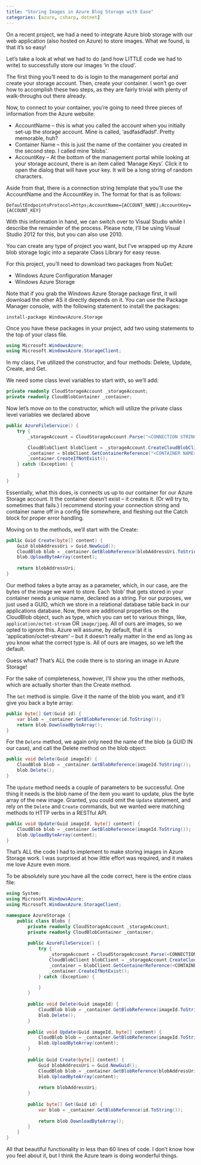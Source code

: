 ```yaml
---
title: "Storing Images in Azure Blog Storage with Ease"
categories: [azure, csharp, dotnet]
---
```


On a recent project, we had a need to integrate Azure blob storage with our web application (also hosted on Azure) to store images. What we found, is that it’s so easy!

Let’s take a look at what we had to do (and how LITTLE code we had to write) to successfully store our images ‘in the cloud’.

The first thing you’ll need to do is login to the management portal and create your storage account.  Then, create your container. I won’t go over how to accomplish these two steps, as they are fairly trivial
with plenty of walk-throughs out there already.

Now, to connect to your container, you’re going to need three pieces of information from the Azure website:

* AccountName – this is what you called the account when you initially set-up the storage account. Mine is called, ‘asdfasdfadsf’. Pretty memorable, huh?
* Container Name – this is just the name of the container you created in the second step. I called mine ‘blobs’.
* AccountKey – At the bottom of the management portal while looking at your storage account, there is an item called ‘Manage Keys’. Click it to open the dialog that will have your key. It will be a long string of random characters.

Aside from that, there is a connection string template that you’ll use the AccountName and the AccountKey in.  The format for that is as follows:
```
DefaultEndpointsProtocol=https;AccountName={ACCOUNT_NAME};AccountKey={ACCOUNT_KEY}
```

With this information in hand, we can switch over to Visual Studio while I describe the remainder of the process. Please note, I’ll be using Visual Studio 2012 for this, but you can also use 2010.

You can create any type of project you want, but I’ve wrapped up my Azure blob storage logic into a separate Class Library for easy reuse.

For this project, you’ll need to download two packages from NuGet:
* Windows Azure Configuration Manager
* Windows Azure Storage

Note that if you grab the Windows Azure Storage package first, it will download the other AS it directly depends on it. You can use the Package Manager console, with the following statement to install the packages:

```
install-package WindowsAzure.Storage
```

Once you have these packages in your project, add two using statements to the top of your class file.

```csharp
using Microsoft.WindowsAzure;
using Microsoft.WindowsAzure.StorageClient;
```

In my class, I’ve utilized the constructor, and four methods: Delete, Update, Create, and Get.

We need some class level variables to start with, so we’ll add:
```csharp
private readonly CloudStorageAccount _storageAccount;
private readonly CloudBlobContainer _container;
```

Now let’s move on to the constructor, which will utilize the private class level variables we declared above

```csharp
public AzureFileService() {
    try {
        _storageAccount = CloudStorageAccount.Parse("<CONNECTION STRING>");

        CloudBlobClient blobClient = _storageAccount.CreateCloudBlobClient();
        _container = blobClient.GetContainerReference("<CONTAINER NAME>");
        _container.CreateIfNotExist();
    } catch (Exception) { 
        
    }
}
```

Essentially, what this does, is connects us up to our container for our Azure Storage account. It the container doesn’t exist – it creates it. (Or will try to, sometimes that fails.) I recommend storing your connection string and container name off in a config file somewhere, and fleshing out the Catch block for proper error handling.

Moving on to the methods, we’ll start with the Create:

```csharp
public Guid Create(byte[] content) {
    Guid blobAddressUri = Guid.NewGuid();
    CloudBlob blob = _container.GetBlobReference(blobAddressUri.ToString());
    blob.UploadByteArray(content);
    
    return blobAddressUri;
}
```

Our method takes a byte array as a parameter, which, in our case, are the bytes of the image we want to store. Each ‘blob’ that gets stored in your container needs a unique name, declared as a string. For our purposes, we just used a GUID, which we store in a relational database table back in our applications database. Now, there are additional properties on the CloudBlob object, such as type, which you can set to various things, like, `application/octet-stream` OR `image/jpeg`. All of ours are images, so we opted to ignore this. Azure will assume, by default, that it is ‘application/octet-stream’ – but it doesn’t really matter in the end as long as you know what the correct type is. All of ours are images, so we left the default.

Guess what? That’s ALL the code there is to storing an image in Azure Storage!

For the sake of completeness, however, I’ll show you the other methods, which are actually shorter than the Create method.

The `Get` method is simple. Give it the name of the blob you want, and it’ll give you back a byte array:
```csharp
public byte[] Get(Guid id) {
    var blob = _container.GetBlobReference(id.ToString());
    return blob.DownloadByteArray();
}
```

For the `Delete` method, we again only need the name of the blob (a GUID IN our case), and call the Delete method on the blob object:
```csharp
public void Delete(Guid imageId) { 
    CloudBlob blob = _container.GetBlobReference(imageId.ToString());
    blob.Delete();
}
```

The `Update` method needs a couple of parameters to be successful. One thing it needs is the blob name of the item you want to update, plus the byte array of the new image. Granted, you could omit the `Update` statement, and rely on the `Delete` and `Create` commands, but we wanted were matching methods to HTTP verbs in a RESTful API.
```csharp
public void Update(Guid imageId, byte[] content) {
    CloudBlob blob = _container.GetBlobReference(imageId.ToString());
    blob.UploadByteArray(content);
}
```

That’s ALL the code I had to implement to make storing images in Azure Storage work. I was surprised at how little effort was required, and it makes me love Azure even more.

To be absolutely sure you have all the code correct, here is the entire class file:

```csharp
using System;
using Microsoft.WindowsAzure;
using Microsoft.WindowsAzure.StorageClient;

namespace AzureStorage {
    public class Blobs {
        private readonly CloudStorageAccount _storageAccount;
        private readonly CloudBlobContainer _container;
        
        public AzureFileService() {
            try {
                _storageAccount = CloudStorageAccount.Parse(<CONNECTION STRING>);
                CloudBlobClient blobClient = _storageAccount.CreateCloudBlobClient();
                _container = blobClient.GetContainerReference(<CONTAINER NAME>);
                _container.CreateIfNotExist();
            } catch (Exception) {

            }
        }
        
        public void Delete(Guid imageId) {
            CloudBlob blob = _container.GetBlobReference(imageId.ToString());
            blob.Delete();
        }
        
        public void Update(Guid imageId, byte[] content) {
            CloudBlob blob = _container.GetBlobReference(imageId.ToString());
            blob.UploadByteArray(content);
        }
        
        public Guid Create(byte[] content) {
            Guid blobAddressUri = Guid.NewGuid();
            CloudBlob blob = _container.GetBlobReference(blobAddressUri.ToString());
            blob.UploadByteArray(content);
            
            return blobAddressUri;
        }
        
        public byte[] Get(Guid id) {
            var blob = _container.GetBlobReference(id.ToString());
            
            return blob.DownloadByteArray();
        }
    }
}
```

All that beautiful functionality in less than 60 lines of code. I don’t know how you feel about it, but I think the Azure team is doing wonderful things.
